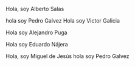 
Hola, soy Alberto Salas


hola soy Pedro Galvez
Hola soy Victor Galicia

Hola soy Alejandro Puga

Hola soy Eduardo Nájera 

Hola, soy Miguel de Jesús 
hola soy Pedro Galvez



